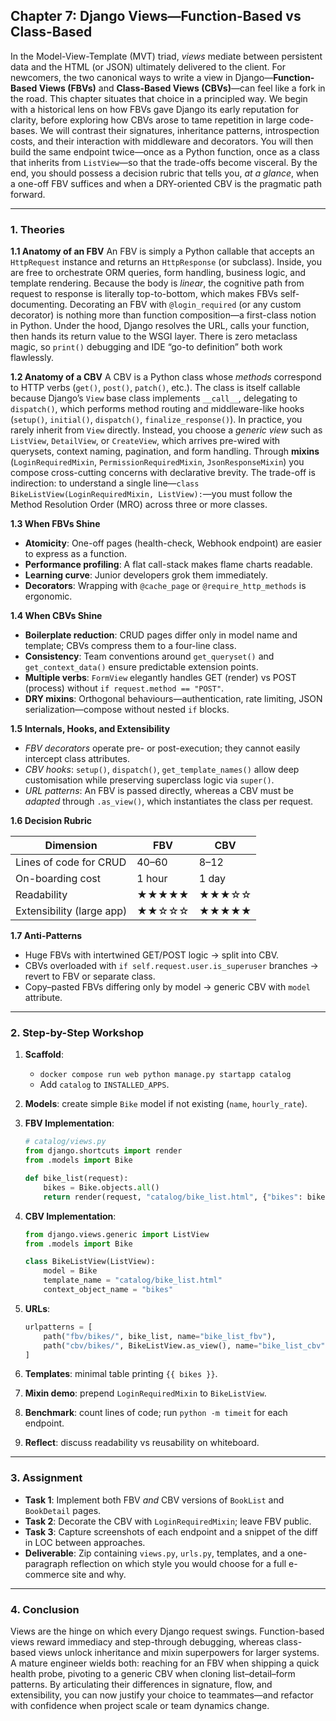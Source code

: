 ## **Chapter 7: Django Views—Function-Based vs Class-Based**

In the Model-View-Template (MVT) triad, *views* mediate between persistent data and the HTML (or JSON) ultimately delivered to the client. For newcomers, the two canonical ways to write a view in Django—**Function-Based Views (FBVs)** and **Class-Based Views (CBVs)**—can feel like a fork in the road. This chapter situates that choice in a principled way. We begin with a historical lens on how FBVs gave Django its early reputation for clarity, before exploring how CBVs arose to tame repetition in large code-bases. We will contrast their signatures, inheritance patterns, introspection costs, and their interaction with middleware and decorators. You will then build the same endpoint twice—once as a Python function, once as a class that inherits from `ListView`—so that the trade-offs become visceral. By the end, you should possess a decision rubric that tells you, *at a glance*, when a one-off FBV suffices and when a DRY-oriented CBV is the pragmatic path forward.

---

### **1. Theories**

**1.1  Anatomy of an FBV**
An FBV is simply a Python callable that accepts an `HttpRequest` instance and returns an `HttpResponse` (or subclass). Inside, you are free to orchestrate ORM queries, form handling, business logic, and template rendering. Because the body is *linear*, the cognitive path from request to response is literally top-to-bottom, which makes FBVs self-documenting. Decorating an FBV with `@login_required` (or any custom decorator) is nothing more than function composition—a first-class notion in Python. Under the hood, Django resolves the URL, calls your function, then hands its return value to the WSGI layer. There is zero metaclass magic, so `print()` debugging and IDE “go-to definition” both work flawlessly.

**1.2  Anatomy of a CBV**
A CBV is a Python class whose *methods* correspond to HTTP verbs (`get()`, `post()`, `patch()`, etc.). The class is itself callable because Django’s `View` base class implements `__call__`, delegating to `dispatch()`, which performs method routing and middleware-like hooks (`setup()`, `initial()`, `dispatch()`, `finalize_response()`). In practice, you rarely inherit from `View` directly. Instead, you choose a *generic view* such as `ListView`, `DetailView`, or `CreateView`, which arrives pre-wired with querysets, context naming, pagination, and form handling. Through **mixins** (`LoginRequiredMixin`, `PermissionRequiredMixin`, `JsonResponseMixin`) you compose cross-cutting concerns with declarative brevity. The trade-off is indirection: to understand a single line—`class BikeListView(LoginRequiredMixin, ListView):`—you must follow the Method Resolution Order (MRO) across three or more classes.

**1.3  When FBVs Shine**

* **Atomicity**: One-off pages (health-check, Webhook endpoint) are easier to express as a function.
* **Performance profiling**: A flat call-stack makes flame charts readable.
* **Learning curve**: Junior developers grok them immediately.
* **Decorators**: Wrapping with `@cache_page` or `@require_http_methods` is ergonomic.

**1.4  When CBVs Shine**

* **Boilerplate reduction**: CRUD pages differ only in model name and template; CBVs compress them to a four-line class.
* **Consistency**: Team conventions around `get_queryset()` and `get_context_data()` ensure predictable extension points.
* **Multiple verbs**: `FormView` elegantly handles GET (render) vs POST (process) without `if request.method == "POST"`.
* **DRY mixins**: Orthogonal behaviours—authentication, rate limiting, JSON serialization—compose without nested `if` blocks.

**1.5  Internals, Hooks, and Extensibility**

* *FBV decorators* operate pre- or post-execution; they cannot easily intercept class attributes.
* *CBV hooks*: `setup()`, `dispatch()`, `get_template_names()` allow deep customisation while preserving superclass logic via `super()`.
* *URL patterns*: An FBV is passed directly, whereas a CBV must be *adapted* through `.as_view()`, which instantiates the class per request.

**1.6  Decision Rubric**

| Dimension                 | FBV    | CBV    |
| ------------------------- | ------ | ------ |
| Lines of code for CRUD    | 40–60  | 8–12   |
| On-boarding cost          | 1 hour | 1 day  |
| Readability               | ★★★★★  | ★★★☆☆  |
| Extensibility (large app) | ★★☆☆☆  | ★★★★★  |

**1.7  Anti-Patterns**

* Huge FBVs with intertwined GET/POST logic → split into CBV.
* CBVs overloaded with `if self.request.user.is_superuser` branches → revert to FBV or separate class.
* Copy–pasted FBVs differing only by model → generic CBV with `model` attribute.


---

### **2. Step-by-Step Workshop**

1. **Scaffold**:

   * `docker compose run web python manage.py startapp catalog`
   * Add `catalog` to `INSTALLED_APPS`.
2. **Models**: create simple `Bike` model if not existing (`name`, `hourly_rate`).
3. **FBV Implementation**:

   ```python
   # catalog/views.py
   from django.shortcuts import render
   from .models import Bike

   def bike_list(request):
       bikes = Bike.objects.all()
       return render(request, "catalog/bike_list.html", {"bikes": bikes})
   ```
4. **CBV Implementation**:

   ```python
   from django.views.generic import ListView
   from .models import Bike

   class BikeListView(ListView):
       model = Bike
       template_name = "catalog/bike_list.html"
       context_object_name = "bikes"
   ```
5. **URLs**:

   ```python
   urlpatterns = [
       path("fbv/bikes/", bike_list, name="bike_list_fbv"),
       path("cbv/bikes/", BikeListView.as_view(), name="bike_list_cbv"),
   ]
   ```
6. **Templates**: minimal table printing `{{ bikes }}`.
7. **Mixin demo**: prepend `LoginRequiredMixin` to `BikeListView`.
8. **Benchmark**: count lines of code; run `python -m timeit` for each endpoint.
9. **Reflect**: discuss readability vs reusability on whiteboard.

---

### **3. Assignment**

* **Task 1**: Implement both FBV *and* CBV versions of `BookList` and `BookDetail` pages.
* **Task 2**: Decorate the CBV with `LoginRequiredMixin`; leave FBV public.
* **Task 3**: Capture screenshots of each endpoint and a snippet of the diff in LOC between approaches.
* **Deliverable**: Zip containing `views.py`, `urls.py`, templates, and a one-paragraph reflection on which style you would choose for a full e-commerce site and why.

---

### **4. Conclusion**

Views are the hinge on which every Django request swings. Function-based views reward immediacy and step-through debugging, whereas class-based views unlock inheritance and mixin superpowers for larger systems. A mature engineer wields both: reaching for an FBV when shipping a quick health probe, pivoting to a generic CBV when cloning list–detail–form patterns. By articulating their differences in signature, flow, and extensibility, you can now justify your choice to teammates—and refactor with confidence when project scale or team dynamics change.
